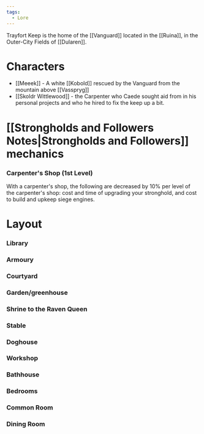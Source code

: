 ```yaml
---
tags:
  - Lore
---
```

Trayfort Keep is the home of the [[Vanguard]] located in the [[Ruina]], in the Outer-City Fields of [[Dularen]].
# Characters

- [[Meeek]] - A white [[Kobold]] rescued by the Vanguard from the mountain above [[Vasspryg]]
- [[Skoldr Wittlewood]] - the Carpenter who Caede sought aid from in his personal projects and who he hired to fix the keep up a bit.
# [[Strongholds and Followers Notes|Strongholds and Followers]] mechanics
### Carpenter's Shop (1st Level)
With a carpenter's shop, the following are decreased by 10% per level of the carpenter's shop: cost and time of upgrading your stronghold, and cost to build and upkeep siege engines.


# Layout
### Library
### Armoury
### Courtyard
### Garden/greenhouse
### Shrine to the Raven Queen
### Stable
### Doghouse
### Workshop
### Bathhouse
### Bedrooms
### Common Room
### Dining Room